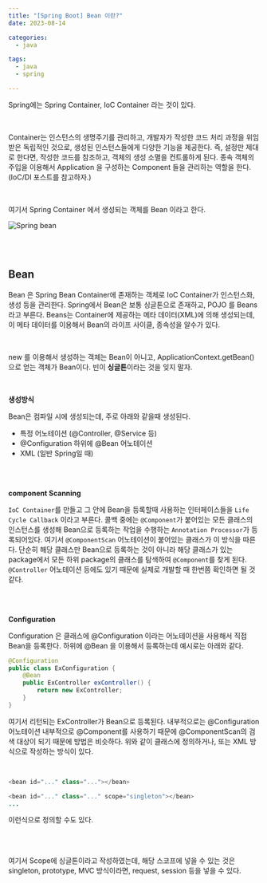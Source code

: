 ```yaml
---
title: "[Spring Boot] Bean 이란?"
date: 2023-08-14

categories:
  - java

tags:
  - java
  - spring

---
```



Spring에는 Spring Container, IoC Container 라는 것이 있다. 

<br>

Container는 인스턴스의 생명주기를 관리하고, 개발자가 작성한 코드 처리 과정을 위임받은 독립적인 것으로, 생성된 인스턴스들에게 다양한 기능을 제공한다. 즉, 설정만 제대로 한다면, 작성한 코드를 참조하고, 객체의 생성 소멸을 컨트롤하게 된다. 종속 객체의 주입을 이용해서 Application 을 구성하는 Component 들을 관리하는 역할을 한다. (IoC/DI 포스트를 참고하자.)

<br>

여기서 Spring Container 에서 생성되는 객체를 Bean 이라고 한다.

![Spring bean](https://github.com/rha6780/rha6780.github.io/assets/47859845/7a3ecc98-3754-4116-b27f-39ba15ef084b)


<br>
<br>

## Bean

Bean 은 Spring Bean Container에 존재하는 객체로 IoC Container가 인스턴스화, 생성 등을 관리한다. Spring에서 Bean은 보통 싱글톤으로 존재하고, POJO 를 Beans 라고 부른다. Beans는 Container에 제공하는 메타 데이터(XML)에 의해 생성되는데, 이 메타 데이터를 이용해서 Bean의 라이프 사이클, 종속성을 알수가 있다.

<br>

new 를 이용해서 생성하는 객체는 Bean이 아니고, ApplicationContext.getBean() 으로 얻는 객체가 Bean이다. 빈이 **싱글톤**이라는 것을 잊지 말자.

<br>

**생성방식**

Bean은 컴파일 시에 생성되는데, 주로 아래와 같을때 생성된다.

- 특정 어노테이션 (@Controller, @Service 등)
- @Configuration 하위에 @Bean 어노테이션
- XML (일반 Spring일 때)

<br>
<br>

**component Scanning**

`IoC Container`를 만들고 그 안에 Bean을 등록할때 사용하는 인터페이스들을 `Life Cycle Callback` 이라고 부른다. 콜백 중에는 `@Component`가 붙어있는 모든 클래스의 인스턴스를 생성해 Bean으로 등록하는 작업을 수행하는 `Annotation Processor`가 등록되어있다. 여기서 `@ComponentScan` 어노테이션이 붙어있는 클래스가 이 방식을 따른다. 단순히 해당 클래스만 Bean으로 등록하는 것이 아니라 해당 클래스가 있는 package에서 모든 하위 package의 클래스를 탐색하여 `@Component`를 찾게 된다. `@Controller` 어노테이션 등에도 있기 때문에 실제로 개발할 때 한번쯤 확인하면 될 것 같다.

<br>
<br>

**Configuration**

Configuration 은 클래스에 @Configuration 이라는 어노테이션을 사용해서 직접 Bean을 등록한다. 하위에 @Bean 을 이용해서 등록하는데 예시로는 아래와 같다.

```java
@Configuration
public class ExConfiguration {
	@Bean
	public ExController exController() {
		return new ExController;
	}
}
```

여기서 리턴되는 ExController가 Bean으로 등록된다. 내부적으로는 @Configuration 어노테이션 내부적으로 @Component를 사용하기 때문에 @ComponentScan의 검색 대상이 되기 때문에 방법은 비슷하다. 위와 같이 클래스에 정의하거나, 또는 XML 방식으로 작성하는 방식이 있다.

<br>

```java
<bean id="..." class="..."></bean>

<bean id="..." class="..." scope="singleton"></bean>
...
```

이런식으로 정의할 수도 있다.


<br>
<br>

여기서 Scope에 싱글톤이라고 작성하였는데, 해당 스코프에 넣을 수 있는 것은 singleton, prototype, MVC 방식이라면, request, session 등을 넣을 수 있다.



<br>
<br>
